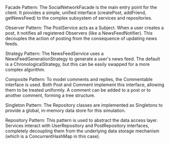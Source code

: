 Facade Pattern: The SocialNetworkFacade is the main entry point for the client. It provides a simple, unified interface (createPost, addFriend, getNewsFeed) to the complex subsystem of services and repositories.

Observer Pattern: The PostService acts as a Subject. When a user creates a post, it notifies all registered Observers (like a NewsFeedNotifier). This decouples the action of posting from the consequence of updating news feeds.

Strategy Pattern: The NewsFeedService uses a NewsFeedGenerationStrategy to generate a user's news feed. The default is a ChronologicalStrategy, but this can be easily swapped for a more complex algorithm.

Composite Pattern: To model comments and replies, the Commentable interface is used. Both Post and Comment implement this interface, allowing them to be treated uniformly. A comment can be added to a post or to another comment, forming a tree structure.

Singleton Pattern: The Repository classes are implemented as Singletons to provide a global, in-memory data store for this simulation.

Repository Pattern: This pattern is used to abstract the data access layer. Services interact with UserRepository and PostRepository interfaces, completely decoupling them from the underlying data storage mechanism (which is a ConcurrentHashMap in this case).
